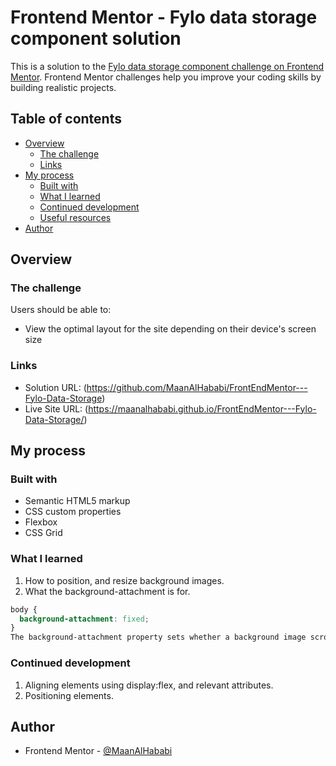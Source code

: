 # Frontend Mentor - Fylo data storage component solution

This is a solution to the [Fylo data storage component challenge on Frontend Mentor](https://www.frontendmentor.io/challenges/fylo-data-storage-component-1dZPRbV5n). Frontend Mentor challenges help you improve your coding skills by building realistic projects. 

## Table of contents

- [Overview](#overview)
  - [The challenge](#the-challenge)
  - [Links](#links)
- [My process](#my-process)
  - [Built with](#built-with)
  - [What I learned](#what-i-learned)
  - [Continued development](#continued-development)
  - [Useful resources](#useful-resources)
- [Author](#author)

## Overview

### The challenge

Users should be able to:

- View the optimal layout for the site depending on their device's screen size

### Links

- Solution URL: (https://github.com/MaanAlHababi/FrontEndMentor---Fylo-Data-Storage)
- Live Site URL: (https://maanalhababi.github.io/FrontEndMentor---Fylo-Data-Storage/)

## My process

### Built with

- Semantic HTML5 markup
- CSS custom properties
- Flexbox
- CSS Grid

### What I learned

1. How to position, and resize background images.
2. What the background-attachment is for.
```css
body {
  background-attachment: fixed;
}
The background-attachment property sets whether a background image scrolls with the rest of the page, or is fixed.
```


### Continued development

1. Aligning elements using display:flex, and relevant attributes.
2. Positioning elements.

## Author

- Frontend Mentor - [@MaanAlHababi](https://www.frontendmentor.io/profile/MaanAlHababi)
